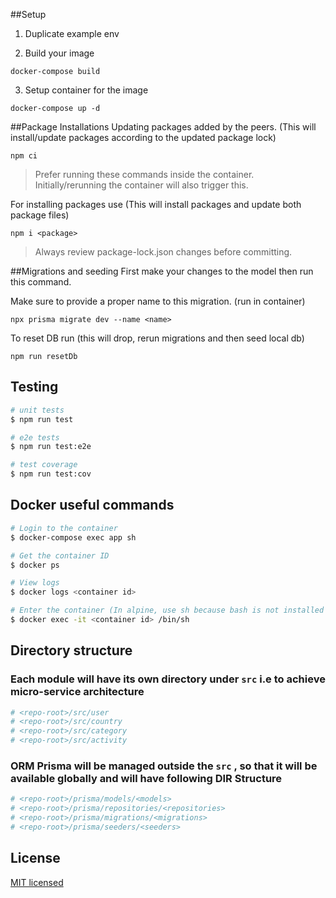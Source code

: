 
##Setup
1. Duplicate example env

2. Build your image
```
docker-compose build
```
3. Setup container for the image
```
docker-compose up -d
```

##Package Installations
Updating packages added by the peers. (This will install/update packages according to the updated package lock)
```
npm ci
```
> Prefer running these commands inside the container. Initially/rerunning the container  will also trigger this.

For installing packages use (This will install packages and update both package files)
```
npm i <package>
```
> Always review package-lock.json changes before committing.

##Migrations and seeding
First make your changes to the model then run this command.

Make sure to provide a proper name to this migration. (run in container)
```
npx prisma migrate dev --name <name>
```
To reset DB run (this will drop, rerun migrations and then seed local db)
```
npm run resetDb
```

## Testing

```bash
# unit tests
$ npm run test

# e2e tests
$ npm run test:e2e

# test coverage
$ npm run test:cov
```

## Docker useful commands
```sh
# Login to the container
$ docker-compose exec app sh

# Get the container ID
$ docker ps

# View logs
$ docker logs <container id>

# Enter the container (In alpine, use sh because bash is not installed by default)
$ docker exec -it <container id> /bin/sh
```

## Directory structure

### Each module will have its own directory under ``src`` i.e to achieve micro-service architecture
```bash
# <repo-root>/src/user
# <repo-root>/src/country
# <repo-root>/src/category
# <repo-root>/src/activity
```

### ORM Prisma will be managed outside the ``src`` , so that it will be available globally and will have following DIR Structure 
```bash
# <repo-root>/prisma/models/<models>
# <repo-root>/prisma/repositories/<repositories>
# <repo-root>/prisma/migrations/<migrations>
# <repo-root>/prisma/seeders/<seeders>
```

## License
[MIT licensed](LICENSE)
